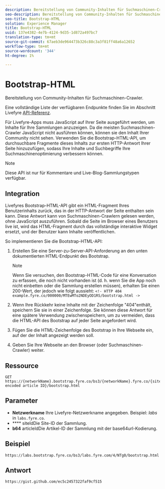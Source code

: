 ```yaml
---
description: Bereitstellung von Community-Inhalten für Suchmaschinen-Crawler.
seo-description: Bereitstellung von Community-Inhalten für Suchmaschinen-Crawler.
seo-title: Bootstrap-HTML
solution: Experience Manager
title: Bootstrap-HTML
uuid: 137e4382-4e7b-4124-9d35-1d872a497bc7
translation-type: tm+mt
source-git-commit: 67aeb3de964473b326c88c3a3f81ff48a6a12652
workflow-type: tm+mt
source-wordcount: '344'
ht-degree: 1%

---
```



# Bootstrap-HTML

Bereitstellung von Community-Inhalten für Suchmaschinen-Crawler.

Eine vollständige Liste der verfügbaren Endpunkte finden Sie im Abschnitt Livefyre [API-Referenz](https://api.livefyre.com/docs).

Für Livefyre-Apps muss JavaScript auf Ihrer Seite ausgeführt werden, um Inhalte für Ihre Sammlungen anzuzeigen. Da die meisten Suchmaschinen-Crawler JavaScript nicht ausführen können, können sie den Inhalt Ihrer Community nicht sehen. Verwenden Sie die Bootstrap-HTML-API, um durchsuchbare Fragmente dieses Inhalts zur ersten HTTP-Antwort Ihrer Seite hinzuzufügen, sodass Ihre Inhalte und Suchbegriffe Ihre Suchmaschinenoptimierung verbessern können.

>[!NOTE]
>
>Diese API ist nur für Kommentare und Live-Blog-Sammlungstypen verfügbar.

## Integration

Livefyres Bootstrap-HTML-API gibt ein HTML-Fragment Ihres Benutzerinhalts zurück, das in der HTTP-Antwort der Seite enthalten sein kann. Diese Antwort kann von Suchmaschinen-Crawlern gelesen werden, ohne JavaScript auszuführen. Sobald die Seite im Browser eines Benutzers live ist, wird das HTML-Fragment durch das vollständige interaktive Widget ersetzt, und der Benutzer kann Inhalte veröffentlichen.

So implementieren Sie die Bootstrap-HTML-API:

1. Erstellen Sie eine Server-zu-Server-API-Anforderung an den unten dokumentierten HTML-Endpunkt des Bootstrap.

   >[!NOTE]
   >
   >Wenn Sie versuchen, den Bootstrap-HTML-Code für eine Konversation zu erfassen, die noch nicht vorhanden ist (d. h. wenn Sie die App noch nicht einbetten oder die Sammlung erstellen müssen), erhalten Sie einen 200-Wert, der jedoch wie folgt aussieht: `<!- HTTP 404 example.fyre.co/000000/MTEwMTo2NDEyOD1RS/bootstrap.html ->`

1. Wenn Ihre Rückkehr keine Inhalte mit der Zeichenfolge &quot;404&quot;enthält, speichern Sie sie in einer Zeichenfolge. Sie können diese Antwort für eine spätere Verwendung zwischenspeichern, um zu vermeiden, dass die HTML-API des Bootstrap auf jeder Seite angefordert wird.
1. Fügen Sie die HTML-Zeichenfolge des Bootstrap in Ihre Webseite ein, auf der der Inhalt angezeigt werden soll.
1. Geben Sie Ihre Webseite an den Browser (oder Suchmaschinen-Crawler) weiter.

## Ressource

```
GET https://{networkName}.bootstrap.fyre.co/bs3/{networkName}.fyre.co/{siteId}/{base64 encoded article ID}/bootstrap.html 
```

## Parameter

* **Netzwerkname** Ihre Livefyre-Netzwerkname angegeben. Beispiel: *labs* in `labs.fyre.co`.
* **** siteIdDie Site-ID der Sammlung.
* **b64** articleIdDie Artikel-ID der Sammlung mit der base64url-Kodierung.

## Beispiel 

```
https://labs.bootstrap.fyre.co/bs3/labs.fyre.com/4/NTg0/bootstrap.html 
```

## Antwort

```
https://gist.github.com/ec5c2457322faf9cf515 
```
